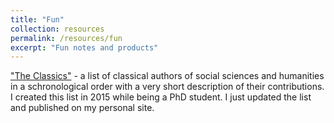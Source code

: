 ```yaml
---
title: "Fun"
collection: resources 
permalink: /resources/fun
excerpt: "Fun notes and products"
---
```


["The Classics"](https://github.com/vardanbarsegyan/vardanbarsegyan.github.io/raw/master/files/the_classics_231215.xlsx) - a list of classical authors of social sciences and humanities in a schronological order with a very short description of their contributions. I created this list in 2015 while being a PhD student. I just updated the list and published on my personal site.
